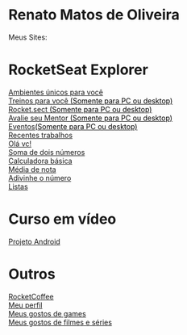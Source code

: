 # Renato Matos de Oliveira

Meus Sites:

# RocketSeat Explorer
<a href="https://sonrenato1506.github.io/Explorer-renato/exercicios-das-aulas/explorer2.2/projeto01/index.html">Ambientes únicos para você</a>
<br>
<a href="https://sonrenato1506.github.io/Explorer-renato/exercicios-das-aulas/explorer2.2/projeto02/index.html">Treinos para você <span style="color: black;">(Somente para PC ou desktop)</span></a>
<br>
<a href="https://sonrenato1506.github.io/Explorer-renato/exercicios-das-aulas/explorer2.2/recriando-layout-desafio/indexhtml#">Rocket.sect <span style="color: black;">(Somente para PC ou desktop)</span></a>
<br>
<a href="https://sonrenato1506.github.io/Explorer-renato/exercicios-das-aulas/explorer3.2/desafio-formularios/indexhtml">Avalie seu Mentor <span style="color: black;">(Somente para PC ou desktop)</span></a>
<br>
<a href="https://sonrenato1506.github.io/Explorer-renato/exercicios-das-aulas/explorer3.2/projeto03/index.html">Eventos<span style="color: black;">(Somente para PC ou desktop)</span></a>
<br>
<a href="https://sonrenato1506.github.io/Explorer-renato/exercicios-das-aulas/explorer3.2/projeto05/index.html">Recentes trabalhos</a>
<br>
<a href="https://sonrenato1506.github.io/Explorer-renato/exercicios-das-aulas/explorer4.3/01/index.html">Olá vc!</a>
<br>
<a href="https://sonrenato1506.github.io/Explorer-renato/exercicios-das-aulas/explorer4.3/02/index.html">Soma de dois números</a>
<br>
<a href="https://sonrenato1506.github.io/Explorer-renato/exercicios-das-aulas/explorer4.3/03/index.html">Calculadora básica</a>
<br>
<a href="https://sonrenato1506.github.io/Explorer-renato/exercicios-das-aulas/explorer4.3/04/index.html">Média de nota</a>
<br>
<a href="https://sonrenato1506.github.io/Explorer-renato/exercicios-das-aulas/explorer4.3/06/index.html">Adivinhe o número</a>
<br>
<a href="https://sonrenato1506.github.io/Explorer-renato/exercicios-das-aulas/explorer4.3/07/index.html">Listas</a>
<br>

# Curso em vídeo

<a href="https://sonrenato1506.github.io/Curso-em-video/desafios/desafio10/Guanabara/android.html">Projeto Android</a>
<br>

# Outros
<a href="https://fabulous-froyo-a56ecd.netlify.app/">RocketCoffee</a>
<br>
<a href="https://renato-matos-perfil.netlify.app/">Meu perfil</a>
<br>
<a href="https://sonrenato1506.github.io/nlw-esports/">Meus gostos de games</a>
<br>
<a href="https://sonrenato1506.github.io/nlw-esports/index2.html">Meus gostos de filmes e séries</a>